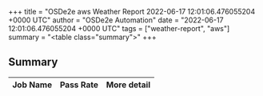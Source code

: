 +++
title = "OSDe2e aws Weather Report 2022-06-17 12:01:06.476055204 +0000 UTC"
author = "OSDe2e Automation"
date = "2022-06-17 12:01:06.476055204 +0000 UTC"
tags = ["weather-report", "aws"]
summary = "<table class=\"summary\"></table>"
+++
## Summary

| Job Name | Pass Rate | More detail |
|----------|-----------|-------------|




